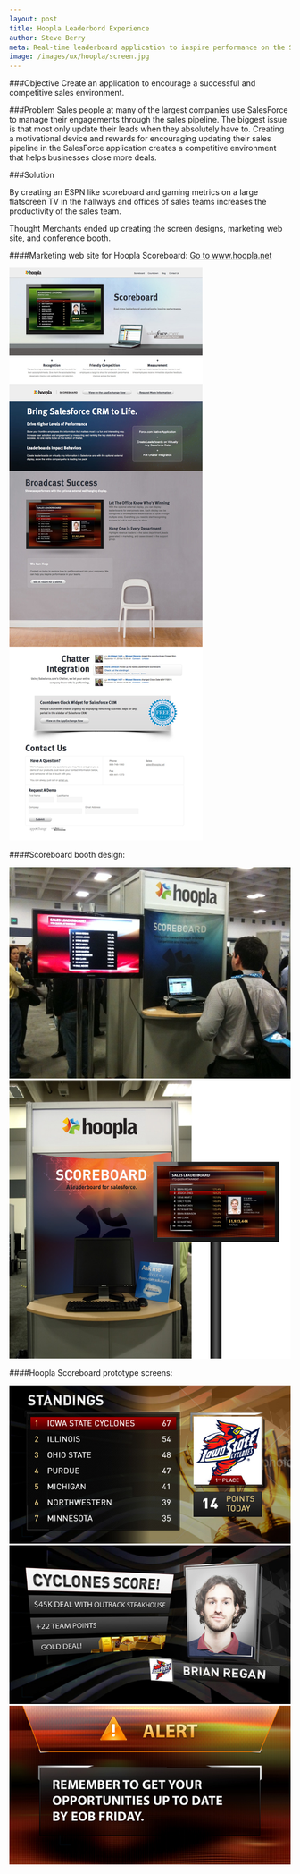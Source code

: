 ```yaml
---
layout: post
title: Hoopla Leaderbord Experience
author: Steve Berry
meta: Real-time leaderboard application to inspire performance on the Salesforce platform.
image: /images/ux/hoopla/screen.jpg
---
```


###Objective
Create an application to encourage a successful and competitive sales environment.


###Problem
Sales people at many of the largest companies use SalesForce to  manage their engagements through the sales pipeline. The biggest issue is that most only update their leads when they absolutely have to. Creating a motivational device and rewards for encouraging updating their sales pipeline in the SalesForce application creates a competitive environment that helps businesses close more deals.


###Solution

By creating an ESPN like scoreboard and gaming metrics on a large flatscreen TV in the hallways and offices of sales teams increases the productivity of the sales team.

Thought Merchants ended up creating the screen designs, marketing web site, and conference booth.

####Marketing web site for Hoopla Scoreboard:
<a href="http://www.hoopla.net" target="blank" class="linkbox">Go to www.hoopla.net</a>

<img src="/images/ux/hoopla/entire-page.jpg" alt="hoopla web experience" class="scale-with-grid"/>

####Scoreboard booth design:

<img src="/images/ux/hoopla/booth.jpg" alt="hoopla booth design" class="scale-with-grid"/>
<img src="/images/ux/hoopla/booth-design.jpg" alt="hoopla booth design comp" class="scale-with-grid"/>

####Hoopla Scoreboard prototype screens:

<img src="/images/ux/hoopla/standings.jpg" alt="hoopla standings tv display" class="scale-with-grid"/>
<img src="/images/ux/hoopla/score.jpg" alt="hoopla score tv display" class="scale-with-grid"/>
<img src="/images/ux/hoopla/alert.jpg" alt="hoopla alert tv display" class="scale-with-grid"/>

